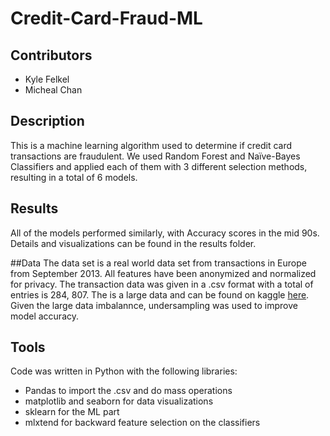 # Credit-Card-Fraud-ML
## Contributors
* Kyle Felkel
* Micheal Chan

## Description
This is a machine learning algorithm used to determine if credit card transactions are fraudulent. We used Random Forest and Naïve-Bayes Classifiers and applied each of them with 3 different selection methods, resulting in a total of 6 models. 

## Results
All of the models performed similarly, with Accuracy scores in the mid 90s. Details and visualizations can be found in the results folder.

##Data
The data set is a real world data set from transactions in Europe from September 2013. All features have been anonymized and normalized for privacy. The transaction data was given in a .csv format with a total of entries is 284, 807. The is a large data and can be found on kaggle [here](https://www.kaggle.com/mlg-ulb/creditcardfraud). 
Given the large data imbalannce, undersampling was used to improve model accuracy.

## Tools
Code was written in Python with the following libraries:
* Pandas to import the .csv and do mass operations
* matplotlib and seaborn for data visualizations
* sklearn for the ML part
* mlxtend for backward feature selection on the classifiers


